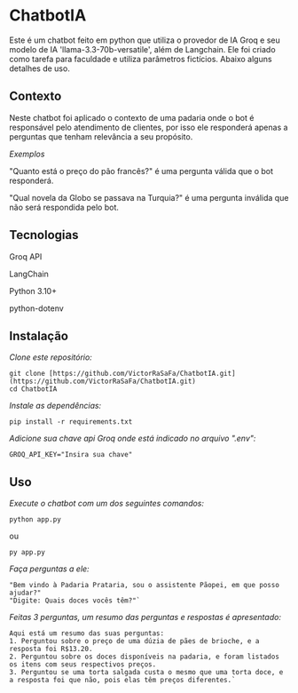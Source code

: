 # ChatbotIA
Este é um chatbot feito em python que utiliza o provedor de IA Groq e seu modelo de IA 'llama-3.3-70b-versatile', além de Langchain. Ele foi criado como tarefa para faculdade e utiliza parâmetros fictícios. Abaixo alguns detalhes de uso.

## **Contexto**

Neste chatbot foi aplicado o contexto de uma padaria onde o bot é responsável pelo atendimento de clientes, por isso ele responderá apenas a perguntas que tenham relevância a seu propósito.

_Exemplos_

"Quanto está o preço do pão francês?" é uma pergunta válida que o bot responderá.

"Qual novela da Globo se passava na Turquia?" é uma pergunta inválida que não será respondida pelo bot.

## **Tecnologias**

Groq API

LangChain

Python 3.10+

python-dotenv

## **Instalação**

_Clone este repositório:_
```
git clone [https://github.com/VictorRaSaFa/ChatbotIA.git](https://github.com/VictorRaSaFa/ChatbotIA.git) 
cd ChatbotIA
```

_Instale as dependências:_
```
pip install -r requirements.txt
```
_Adicione sua chave api Groq onde está indicado no arquivo ".env":_
```
GROQ_API_KEY="Insira sua chave"
```
## **Uso**

_Execute o chatbot com um dos seguintes comandos:_
```
python app.py
```
ou
```
py app.py
```
_Faça perguntas a ele:_
```
"Bem vindo à Padaria Prataria, sou o assistente Pãopei, em que posso ajudar?"
"Digite: Quais doces vocês têm?"`
```
_Feitas 3 perguntas, um resumo das perguntas e respostas é apresentado:_
```
Aqui está um resumo das suas perguntas:
1. Perguntou sobre o preço de uma dúzia de pães de brioche, e a resposta foi R$13.20.
2. Perguntou sobre os doces disponíveis na padaria, e foram listados os itens com seus respectivos preços.
3. Perguntou se uma torta salgada custa o mesmo que uma torta doce, e a resposta foi que não, pois elas têm preços diferentes.`
```
